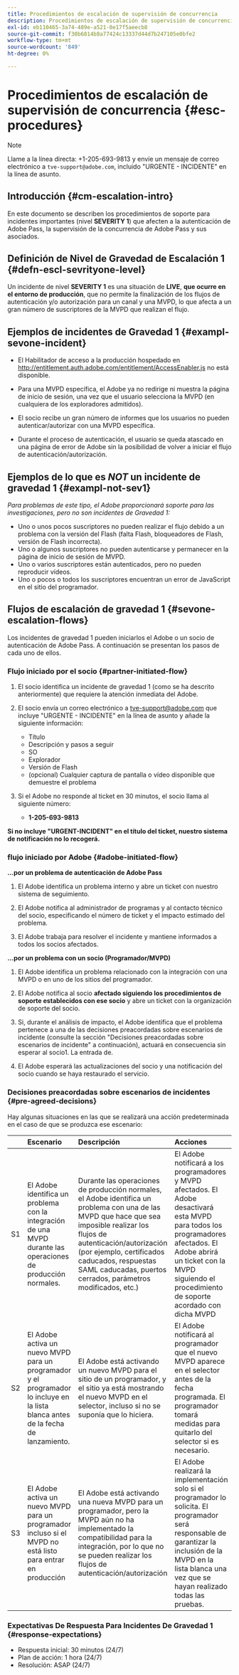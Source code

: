 ```yaml
---
title: Procedimientos de escalación de supervisión de concurrencia
description: Procedimientos de escalación de supervisión de concurrencia
exl-id: eb110465-3a74-489e-a521-0e17f5aeecb8
source-git-commit: f30b6814b8a77424c13337d44d7b247105e0bfe2
workflow-type: tm+mt
source-wordcount: '849'
ht-degree: 0%

---
```


# Procedimientos de escalación de supervisión de concurrencia {#esc-procedures}

>[!NOTE]
>
>Llame a la línea directa: +1-205-693-9813 y envíe un mensaje de correo electrónico a `tve-support@adobe.com`, incluido &quot;URGENTE - INCIDENTE&quot; en la línea de asunto.


## Introducción {#cm-escalation-intro}

En este documento se describen los procedimientos de soporte para incidentes importantes (nivel **SEVERITY 1**) que afecten a la autenticación de Adobe Pass, la supervisión de la concurrencia de Adobe Pass y sus asociados.

## Definición de Nivel de Gravedad de Escalación 1 {#defn-escl-sevrityone-level}

Un incidente de nivel **SEVERITY 1** es una situación de **LIVE**, **que ocurre en el entorno de producción**, que no permite la finalización de los flujos de autenticación y/o autorización para un canal y una MVPD, lo que afecta a un gran número de suscriptores de la MVPD que realizan el flujo.

## Ejemplos de incidentes de Gravedad 1 {#exampl-sevone-incident}

* El Habilitador de acceso a la producción hospedado en <http://entitlement.auth.adobe.com/entitlement/AccessEnabler.js> no está disponible.

* Para una MVPD específica, el Adobe ya no redirige ni muestra la página de inicio de sesión, una vez que el usuario selecciona la MVPD (en cualquiera de los exploradores admitidos).

* El socio recibe un gran número de informes que los usuarios no pueden autenticar/autorizar con una MVPD específica.

* Durante el proceso de autenticación, el usuario se queda atascado en una página de error de Adobe sin la posibilidad de volver a iniciar el flujo de autenticación/autorización.


## Ejemplos de lo que es *NOT* un incidente de gravedad 1 {#exampl-not-sev1}

*Para problemas de este tipo, el Adobe proporcionará soporte para las investigaciones, pero no son incidentes de Gravedad 1:*

* Uno o unos pocos suscriptores no pueden realizar el flujo debido a un problema con la versión del Flash (falta Flash, bloqueadores de Flash, versión de Flash incorrecta).
* Uno o algunos suscriptores no pueden autenticarse y permanecer en la página de inicio de sesión de MVPD.
* Uno o varios suscriptores están autenticados, pero no pueden reproducir vídeos.
* Uno o pocos o todos los suscriptores encuentran un error de JavaScript en el sitio del programador.

## Flujos de escalación de gravedad 1 {#sevone-escalation-flows}

Los incidentes de gravedad 1 pueden iniciarlos el Adobe o un socio de autenticación de Adobe Pass. A continuación se presentan los pasos de cada uno de ellos.

### Flujo iniciado por el socio {#partner-initiated-flow}

1. El socio identifica un incidente de gravedad 1 (como se ha descrito anteriormente) que requiere la atención inmediata del Adobe.

1. El socio envía un correo electrónico a tve-support@adobe.com que incluye &quot;URGENTE - INCIDENTE&quot; en la línea de asunto y añade la siguiente información:

   * Título
   * Descripción y pasos a seguir
   * SO
   * Explorador
   * Versión de Flash
   * (opcional) Cualquier captura de pantalla o vídeo disponible que demuestre el problema

1. Si el Adobe no responde al ticket en 30 minutos, el socio llama al siguiente número:

   * **1-205-693-9813**


**Si no incluye &quot;URGENT-INCIDENT&quot; en el título del ticket, nuestro sistema de notificación no lo recogerá.**

### flujo iniciado por Adobe {#adobe-initiated-flow}

**...por un problema de autenticación de Adobe Pass**

1. El Adobe identifica un problema interno y abre un ticket con nuestro sistema de seguimiento.

1. El Adobe notifica al administrador de programas y al contacto técnico del socio, especificando el número de ticket y el impacto estimado del problema.

1. El Adobe trabaja para resolver el incidente y mantiene informados a todos los socios afectados.


**...por un problema con un socio (Programador/MVPD)**

1. El Adobe identifica un problema relacionado con la integración con una MVPD o en uno de los sitios del programador.

1. El Adobe notifica al socio **afectado siguiendo los procedimientos de soporte establecidos con ese socio** y abre un ticket con la organización de soporte del socio.

1. Si, durante el análisis de impacto, el Adobe identifica que el problema pertenece a una de las decisiones preacordadas sobre escenarios de incidente (consulte la sección &quot;Decisiones preacordadas sobre escenarios de incidente&quot; a continuación), actuará en consecuencia sin esperar al socio1. La entrada de.

1. El Adobe esperará las actualizaciones del socio y una notificación del socio cuando se haya restaurado el servicio.

### Decisiones preacordadas sobre escenarios de incidentes {#pre-agreed-decisions}

Hay algunas situaciones en las que se realizará una acción predeterminada en el caso de que se produzca ese escenario:

|    | Escenario | Descripción | Acciones |
|:---:|:---|:---|:---|
| S1 | El Adobe identifica un problema con la integración de una MVPD durante las operaciones de producción normales. | Durante las operaciones de producción normales, el Adobe identifica un problema con una de las MVPD que hace que sea imposible realizar los flujos de autenticación/autorización (por ejemplo, certificados caducados, respuestas SAML caducadas, puertos cerrados, parámetros modificados, etc.) | El Adobe notificará a los programadores y MVPD afectados. El Adobe desactivará esta MVPD para todos los programadores afectados. El Adobe abrirá un ticket con la MVPD siguiendo el procedimiento de soporte acordado con dicha MVPD |
| S2 | El Adobe activa un nuevo MVPD para un programador y el programador lo incluye en la lista blanca antes de la fecha de lanzamiento. | El Adobe está activando un nuevo MVPD para el sitio de un programador, y el sitio ya está mostrando el nuevo MVPD en el selector, incluso si no se suponía que lo hiciera. | El Adobe notificará al programador que el nuevo MVPD aparece en el selector antes de la fecha programada. El programador tomará medidas para quitarlo del selector si es necesario. |
| S3 | El Adobe activa un nuevo MVPD para un programador incluso si el MVPD no está listo para entrar en producción | El Adobe está activando una nueva MVPD para un programador, pero la MVPD aún no ha implementado la compatibilidad para la integración, por lo que no se pueden realizar los flujos de autenticación/autorización | El Adobe realizará la implementación solo si el programador lo solicita. El programador será responsable de garantizar la inclusión de la MVPD en la lista blanca una vez que se hayan realizado todas las pruebas. |

### Expectativas De Respuesta Para Incidentes De Gravedad 1 {#response-expectations}

* Respuesta inicial: 30 minutos (24/7)
* Plan de acción: 1 hora (24/7)
* Resolución: ASAP (24/7)
